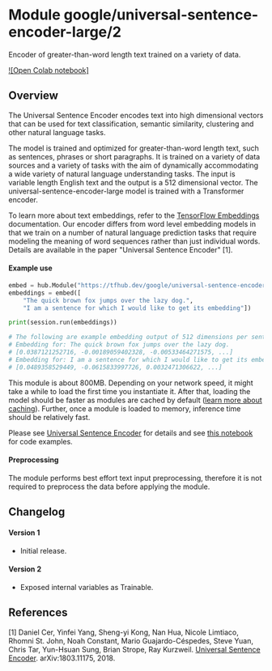 # Module google/universal-sentence-encoder-large/2
Encoder of greater-than-word length text trained on a variety of data.

<!-- task: text-embedding -->
<!-- asset-path: legacy -->
<!-- network-architecture: transformer -->
<!-- language: en -->
<!-- fine-tunable: true -->
<!-- format: hub -->


[![Open Colab notebook]](https://colab.research.google.com/github/tensorflow/hub/blob/50bbebaa248cff13e82ddf0268ed1b149ef478f2/examples/colab/semantic_similarity_with_tf_hub_universal_encoder.ipynb)


## Overview

The Universal Sentence Encoder encodes text into high dimensional vectors that
can be used for text classification, semantic similarity, clustering and other
natural language tasks.

The model is trained and optimized for greater-than-word length text, such as
sentences, phrases or short paragraphs. It is trained on a variety of data
sources and a variety of tasks with the aim of dynamically accommodating a wide
variety of natural language understanding tasks. The input is variable length
English text and the output is a 512 dimensional vector. The
universal-sentence-encoder-large model is trained with a Transformer encoder.

To learn more about text embeddings, refer to the [TensorFlow Embeddings](https://www.tensorflow.org/tutorials/text/word_embeddings)
documentation. Our encoder differs from word level embedding models in that we
train on a number of natural language prediction tasks that require modeling the
meaning of word sequences rather than just individual words. Details are
available in the paper "Universal Sentence Encoder" [1].

#### Example use

```python
embed = hub.Module("https://tfhub.dev/google/universal-sentence-encoder-large/2")
embeddings = embed([
    "The quick brown fox jumps over the lazy dog.",
    "I am a sentence for which I would like to get its embedding"])

print(session.run(embeddings))

# The following are example embedding output of 512 dimensions per sentence
# Embedding for: The quick brown fox jumps over the lazy dog.
# [0.0387121252716, -0.00189059402328, -0.00533464271575, ...]
# Embedding for: I am a sentence for which I would like to get its embedding.
# [0.0489358529449, -0.0615833997726, 0.0032471306622, ...]
```

This module is about 800MB. Depending on your network speed, it might take a while
to load the first time you instantiate it. After that, loading the model should
be faster as modules are cached by default
([learn more about caching](https://www.tensorflow.org/hub/tf1_hub_module)). Further,
once a module is loaded to memory, inference time should be relatively fast.

Please see [Universal Sentence
Encoder](https://tfhub.dev/google/universal-sentence-encoder/2) for details and
see [this
notebook](https://colab.research.google.com/github/tensorflow/hub/blob/50bbebaa248cff13e82ddf0268ed1b149ef478f2/examples/colab/semantic_similarity_with_tf_hub_universal_encoder.ipynb)
for code examples.

#### Preprocessing
The module performs best effort text input preprocessing, therefore it is not
required to preprocess the data before applying the module.

## Changelog

#### Version 1
*  Initial release.

#### Version 2
*  Exposed internal variables as Trainable.

## References

[1] Daniel Cer, Yinfei Yang, Sheng-yi Kong, Nan Hua, Nicole Limtiaco,
Rhomni St. John, Noah Constant, Mario Guajardo-Céspedes, Steve Yuan, Chris Tar,
Yun-Hsuan Sung, Brian Strope, Ray Kurzweil. [Universal Sentence Encoder](https://arxiv.org/abs/1803.11175).
arXiv:1803.11175, 2018.
